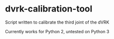 # dvrk-calibration-tool

Script written to calibrate the third joint of the dVRK

Currently works for Python 2, untested on Python 3
